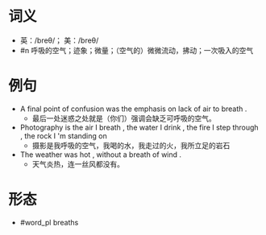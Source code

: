 # 词义
- 英：/breθ/； 美：/breθ/
- #n 呼吸的空气；迹象；微量；（空气的）微微流动，拂动；一次吸入的空气
# 例句
- A final point of confusion was the emphasis on lack of air to breath .
	- 最后一处迷惑之处就是（你们）强调会缺乏可呼吸的空气。
- Photography is the air I breath , the water I drink , the fire I step through , the rock I 'm standing on
	- 摄影是我呼吸的空气，我喝的水，我走过的火，我所立足的岩石
- The weather was hot , without a breath of wind .
	- 天气炎热，连一丝风都没有。
# 形态
- #word_pl breaths
